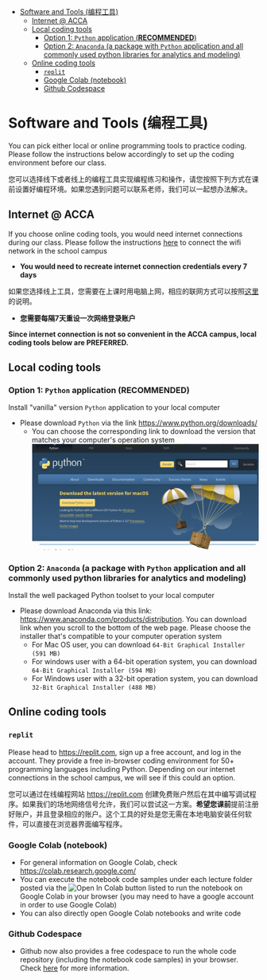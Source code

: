 
- [Software and Tools (编程工具)](#software-and-tools-编程工具)
  - [Internet @ ACCA](#internet--acca)
  - [Local coding tools](#local-coding-tools)
    - [Option 1: `Python` application (**RECOMMENDED**)](#option-1-python-application-recommended)
    - [Option 2: `Anaconda` (a package with `Python` application and all commonly used python libraries for analytics and modeling)](#option-2-anaconda-a-package-with-python-application-and-all-commonly-used-python-libraries-for-analytics-and-modeling)
  - [Online coding tools](#online-coding-tools)
    - [`replit`](#replit)
    - [Google Colab (notebook)](#google-colab-notebook)
    - [Github Codespace](#github-codespace)

# Software and Tools (编程工具)

You can pick either local or online programming tools to practice coding. Please follow the instructions below accordingly to set up the coding environment before our class.

您可以选择线下或者线上的编程工具实现编程练习和操作，请您按照下列方式在课前设置好编程环境。如果您遇到问题可以联系老师，我们可以一起想办法解决。

## Internet @ ACCA
If you choose online coding tools, you would need internet connections during our class. Please follow the instructions [here](https://docs.google.com/document/d/11eFQRPvOztVvnZBlLF-Yvn--7tIW3Yin) to connect the wifi network in the school campus
* **You would need to recreate internet connection credentials every 7 days**

如果您选择线上工具，您需要在上课时用电脑上网，相应的联网方式可以按照[这里](https://docs.google.com/document/d/11eFQRPvOztVvnZBlLF-Yvn--7tIW3Yin)的说明。
* **您需要每隔7天重设一次网络登录账户**


**Since internet connection is not so convenient in the ACCA campus, local coding tools below are PREFERRED.**


## Local coding tools

### Option 1: `Python` application (**RECOMMENDED**)
Install "vanilla" version `Python` application to your local computer
* Please download `Python` via the link https://www.python.org/downloads/
  * You can choose the corresponding link to download the version that matches your computer's operation system ![](./pics/download-python.png)
### Option 2: `Anaconda` (a package with `Python` application and all commonly used python libraries for analytics and modeling)
Install the well packaged Python toolset to your local computer
* Please download Anaconda via this link: https://www.anaconda.com/products/distribution. You can download link when you scroll to the bottom of the web page. Please choose the installer that's compatible to your computer operation system
  * For Mac OS user, you can download `64-Bit Graphical Installer (591 MB)`
  * For windows user with a 64-bit operation system, you can download `64-Bit Graphical Installer (594 MB)`
  * For Windows user with a 32-bit operation system, you can download `32-Bit Graphical Installer (488 MB)`

## Online coding tools
### `replit`
Please head to https://replit.com, sign up a free account, and log in the account. They provide a free in-browser coding environment for 50+ programming languages including Python. Depending on our internet connections in the school campus, we will see if this could an option. 

您可以通过在线编程网站 https://replit.com 创建免费账户然后在其中编写调试程序。如果我们的场地网络信号允许，我们可以尝试这一方案。**希望您课前**提前注册好账户，并且登录相应的账户。这个工具的好处是您无需在本地电脑安装任何软件，可以直接在浏览器界面编写程序。

### Google Colab (notebook)
* For general information on Google Colab, check https://colab.research.google.com/
* You can execute the notebook code samples under each lecture folder posted via the ![Open In Colab](https://colab.research.google.com/assets/colab-badge.svg) button listed to run the notebook on Google Colab in your browser (you may need to have a google account in order to use Google Colab)
* You can also directly open Google Colab notebooks and write code

### Github Codespace
* Github now also provides a free codespace to run the whole code repository (including the notebook code samples) in your browser. Check [here](https://github.com/features/codespaces) for more information.